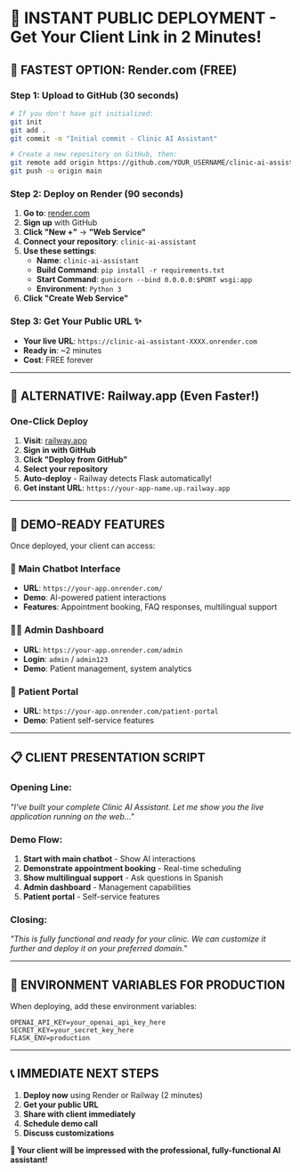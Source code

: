# 🚀 INSTANT PUBLIC DEPLOYMENT - Get Your Client Link in 2 Minutes!

## 🎯 **FASTEST OPTION: Render.com (FREE)**

### Step 1: Upload to GitHub (30 seconds)
```bash
# If you don't have git initialized:
git init
git add .
git commit -m "Initial commit - Clinic AI Assistant"

# Create a new repository on GitHub, then:
git remote add origin https://github.com/YOUR_USERNAME/clinic-ai-assistant.git
git push -u origin main
```

### Step 2: Deploy on Render (90 seconds)
1. **Go to**: [render.com](https://render.com)
2. **Sign up** with GitHub
3. **Click "New +"** → **"Web Service"**
4. **Connect your repository**: `clinic-ai-assistant`
5. **Use these settings**:
   - **Name**: `clinic-ai-assistant`
   - **Build Command**: `pip install -r requirements.txt`
   - **Start Command**: `gunicorn --bind 0.0.0.0:$PORT wsgi:app`
   - **Environment**: `Python 3`
6. **Click "Create Web Service"**

### Step 3: Get Your Public URL ✨
- **Your live URL**: `https://clinic-ai-assistant-XXXX.onrender.com`
- **Ready in**: ~2 minutes
- **Cost**: FREE forever

---

## 🌟 **ALTERNATIVE: Railway.app (Even Faster!)**

### One-Click Deploy
1. **Visit**: [railway.app](https://railway.app)
2. **Sign in with GitHub**
3. **Click "Deploy from GitHub"**
4. **Select your repository**
5. **Auto-deploy** - Railway detects Flask automatically!
6. **Get instant URL**: `https://your-app-name.up.railway.app`

---

## 🎯 **DEMO-READY FEATURES**

Once deployed, your client can access:

### 🤖 **Main Chatbot Interface**
- **URL**: `https://your-app.onrender.com/`
- **Demo**: AI-powered patient interactions
- **Features**: Appointment booking, FAQ responses, multilingual support

### 👨‍⚕️ **Admin Dashboard**
- **URL**: `https://your-app.onrender.com/admin`
- **Login**: `admin` / `admin123`
- **Demo**: Patient management, system analytics

### 👤 **Patient Portal**
- **URL**: `https://your-app.onrender.com/patient-portal`
- **Demo**: Patient self-service features

---

## 📋 **CLIENT PRESENTATION SCRIPT**

### Opening Line:
*"I've built your complete Clinic AI Assistant. Let me show you the live application running on the web..."*

### Demo Flow:
1. **Start with main chatbot** - Show AI interactions
2. **Demonstrate appointment booking** - Real-time scheduling
3. **Show multilingual support** - Ask questions in Spanish
4. **Admin dashboard** - Management capabilities
5. **Patient portal** - Self-service features

### Closing:
*"This is fully functional and ready for your clinic. We can customize it further and deploy it on your preferred domain."*

---

## 🔧 **ENVIRONMENT VARIABLES FOR PRODUCTION**

When deploying, add these environment variables:

```
OPENAI_API_KEY=your_openai_api_key_here
SECRET_KEY=your_secret_key_here
FLASK_ENV=production
```

---

## 📞 **IMMEDIATE NEXT STEPS**

1. **Deploy now** using Render or Railway (2 minutes)
2. **Get your public URL**
3. **Share with client immediately**
4. **Schedule demo call**
5. **Discuss customizations**

**🎉 Your client will be impressed with the professional, fully-functional AI assistant!**